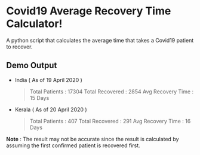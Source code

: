 # Covid19 Average Recovery Time Calculator!

A python script that calculates the average time that takes a Covid19 patient to recover.

## Demo Output

- India ( As of 19 April 2020 )
	> Total Patients : 17304
		Total Recovered : 2854
		Avg Recovery Time : 15 Days

- Kerala ( As of 20 April 2020 )
	> Total Patients : 407
	  Total Recovered : 291
	   Avg Recovery Time : 16 Days

**Note** :  The result may not be accurate since the result is calculated by assuming the first confirmed patient is recovered first.
